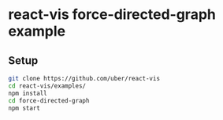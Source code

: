 react-vis force-directed-graph example
=================

## Setup
```bash
git clone https://github.com/uber/react-vis
cd react-vis/examples/
npm install
cd force-directed-graph
npm start
```
